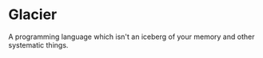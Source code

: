 # Glacier
A programming language which isn't an iceberg of your memory and other systematic things.
